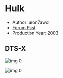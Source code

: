 # Hulk

* Author: aron7awol
* [Forum Post](https://www.avsforum.com/threads/bass-eq-for-filtered-movies.2995212/post-58285966)
* Production Year: 2003

## DTS-X

![img 0](https://i.imgur.com/HQfSm1S.jpg)

![img 0](https://i.imgur.com/Ws2NWJC.jpg)

